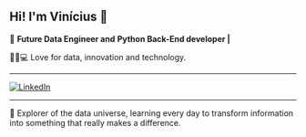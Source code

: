 Hi! I'm Vinícius 🤝
---

🎯 **Future Data Engineer and**
**Python Back-End developer |**  

🎲🆕💻 Love for data, innovation and technology. 

---

[![LinkedIn](https://img.shields.io/badge/LinkedIn-0077B5?style=for-the-badge&logo=linkedin&logoColor=white)](www.linkedin.com/in/vinicius-oliveira-rosa)

---

🌌 Explorer of the data universe, learning every day to transform information into something that really makes a difference.


